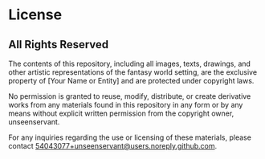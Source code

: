 # License

## All Rights Reserved

The contents of this repository, including all images, texts, drawings, and other artistic representations of the fantasy world setting, are the exclusive property of [Your Name or Entity] and are protected under copyright laws.

No permission is granted to reuse, modify, distribute, or create derivative works from any materials found in this repository in any form or by any means without explicit written permission from the copyright owner, unseenservant.

For any inquiries regarding the use or licensing of these materials, please contact 54043077+unseenservant@users.noreply.github.com.
